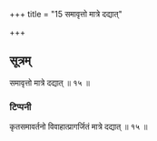 +++
title = "15 समावृत्तो मात्रे दद्यात्"

+++
## सूत्रम्
समावृत्तो मात्रे दद्यात् ॥ १५ ॥   
### टिप्पनी
कृतसमावर्तनो विवाहात्प्रागर्जितं मात्रे दद्यात् ॥ १५ ॥  
